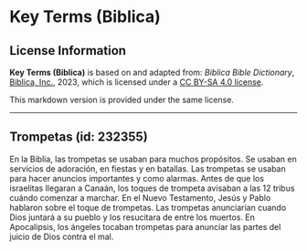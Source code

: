 # Key Terms (Biblica)

## License Information

**Key Terms (Biblica)** is based on and adapted from: _Biblica Bible Dictionary_, [Biblica, Inc.](https://www.biblica.com/), 2023, which is licensed under a [CC BY-SA 4.0 license](https://creativecommons.org/licenses/by-sa/4.0/legalcode.en).

This markdown version is provided under the same license.



--------------------------------

## Trompetas (id: 232355)

En la Biblia, las trompetas se usaban para muchos propósitos. Se usaban en servicios de adoración, en fiestas y en batallas. Las trompetas se usaban para hacer anuncios importantes y como alarmas. Antes de que los israelitas llegaran a Canaán, los toques de trompeta avisaban a las 12 tribus cuándo comenzar a marchar. En el Nuevo Testamento, Jesús y Pablo hablaron sobre el toque de trompetas. Las trompetas anunciarían cuando Dios juntará a su pueblo y los resucitara de entre los muertos. En Apocalipsis, los ángeles tocaban trompetas para anunciar las partes del juicio de Dios contra el mal.



